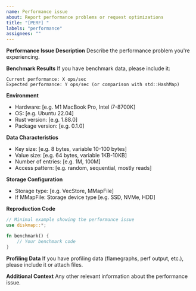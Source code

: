 ```yaml
---
name: Performance issue
about: Report performance problems or request optimizations
title: "[PERF] "
labels: "performance"
assignees: ""
---
```


**Performance Issue Description**
Describe the performance problem you're experiencing.

**Benchmark Results**
If you have benchmark data, please include it:

```
Current performance: X ops/sec
Expected performance: Y ops/sec (or comparison with std::HashMap)
```

**Environment**

- Hardware: [e.g. M1 MacBook Pro, Intel i7-8700K]
- OS: [e.g. Ubuntu 22.04]
- Rust version: [e.g. 1.88.0]
- Package version: [e.g. 0.1.0]

**Data Characteristics**

- Key size: [e.g. 8 bytes, variable 10-100 bytes]
- Value size: [e.g. 64 bytes, variable 1KB-10KB]
- Number of entries: [e.g. 1M, 100M]
- Access pattern: [e.g. random, sequential, mostly reads]

**Storage Configuration**

- Storage type: [e.g. VecStore, MMapFile]
- If MMapFile: Storage device type [e.g. SSD, NVMe, HDD]

**Reproduction Code**

```rust
// Minimal example showing the performance issue
use diskmap::*;

fn benchmark() {
    // Your benchmark code
}
```

**Profiling Data**
If you have profiling data (flamegraphs, perf output, etc.), please include it or attach files.

**Additional Context**
Any other relevant information about the performance issue.
